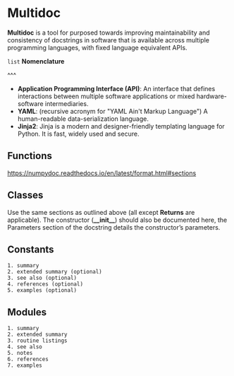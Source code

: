 # Multidoc

**Multidoc** is a tool for purposed towards improving maintainability
and consistency of docstrings in software that is available across
multiple programming languages, with fixed language equivalent APIs.

<div class="panels" column="col-lg-12 p-0"
header="text-secondary font-weight-bold">

`list` **Nomenclature**

^^^

- **Application Programming Interface (API)**: An interface that defines
  interactions between multiple software applications or mixed
  hardware-software intermediaries.
- **YAML**: (recursive acronym for "YAML Ain't Markup Language") A
  human-readable data-serialization language.
- **Jinja2**: Jinja is a modern and designer-friendly templating
  language for Python. It is fast, widely used and secure.

</div>

## Functions

<https://numpydoc.readthedocs.io/en/latest/format.html#sections>

## Classes

Use the same sections as outlined above (all except **Returns** are
applicable). The constructor (**\_\_init\_\_**) should also be
documented here, the Parameters section of the docstring details the
constructor’s parameters.

## Constants

    1. summary
    2. extended summary (optional)
    3. see also (optional)
    4. references (optional)
    5. examples (optional)

## Modules

    1. summary
    2. extended summary
    3. routine listings
    4. see also
    5. notes
    6. references
    7. examples
